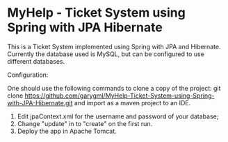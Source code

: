 # MyHelp - Ticket System using Spring with JPA Hibernate

This is a Ticket System implemented using Spring with JPA and Hibernate. 
Currently the database used is MySQL, but can be configured to use different databases.

Configuration: 

One should use the following commands to clone a copy  of the project: 
	git clone https://github.com/garygml/MyHelp-Ticket-System-using-Spring-with-JPA-Hibernate.git
and import as a maven project to an IDE. 

1. Edit jpaContext.xml for the username and password of your database;
2. Change "update" in
	<entry key="hibernate.hbm2ddl.auto" value="update" /> 
	to "create" on the first run. 
3. Deploy the app in Apache Tomcat. 


